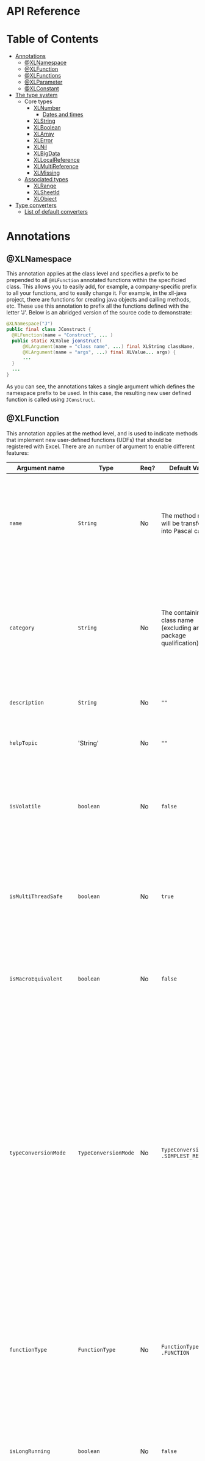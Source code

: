 API Reference
=============
# Table of Contents
 - [Annotations](#annotations)
   - [@XLNamespace](#xlnamespace)
   - [@XLFunction](#xlfunction)
   - [@XLFunctions](#xlfunctions)
   - [@XLParameter](#xlparameter)
   - [@XLConstant](#xlconstant)
 - [The type system](#the-type-system)
   - Core types
     - [XLNumber](#xlnumber)
       - [Dates and times](#dates-and-times)
     - [XLString](#xlstring)
     - [XLBoolean](#xlboolean)
     - [XLArray](#xlarray)
     - [XLError](#xlerror)
     - [XLNil](#xlnil)
     - [XLBigData](#xlbigdata)
     - [XLLocalReference](#xllocalreference)
     - [XLMultiReference](#xlmultireference)
     - [XLMissing](#xlmissing)
   - [Associated types](#associated-types)
     - [XLRange](#xlrange)
     - [XLSheetId](#xlsheetid)
     - [XLObject](#xlobject)
 - [Type converters](#type-converters)
   - [List of default converters](#list-of-default-converters)
 
   
# Annotations
## @XLNamespace
This annotation applies at the class level and specifies a prefix to be prepended to all `@XLFunction` annotated functions within
the specificied class.  This allows you to easily add, for example, a company-specific prefix to all your functions, and to easily
change it.  For example, in the xll-java project, there are functions for creating java objects and calling methods, etc.  These use
this annotation to prefix all the functions defined with the letter 'J'.  Below is an abridged version of the source code to demonstrate:

```java
@XLNamespace("J")
public final class JConstruct {
  @XLFunction(name = "Construct", ... )
  public static XLValue jconstruct(
      @XLArgument(name = "class name", ...) final XLString className,
      @XLArgument(name = "args", ...) final XLValue... args) {
      ...
  }
  ...
}
```
As you can see, the annotations takes a single argument which defines the namespace prefix to be used.  In this case, the resulting
new user defined function is called using `JConstruct`.

## @XLFunction
This annotation applies at the method level, and is used to indicate methods that implement new user-defined functions (UDFs) that should
be registered with Excel.  There are an number of argument to enable different features:

| Argument name | Type | Req? | Default Value | Description |
|---------------|------|-----------|---------------|-------------|
| `name` | `String` | No | The method name will be transformed into Pascal case | The name with which to register the function with Excel, with any `@XLNamespace` prepended. This name, together with the namespace, should typically match the Excel style of Pascal case with an initial uppercase letter. |
| `category` | `String` | No | The containing class name (excluding any package qualification) | The category in which the function sits.  Excel supports a one-level heirarchy with which to group functions, and thisis it's name.  This heirarchy can be used as a filter when browsing available function in the Insert function dialog. |
| `description` | `String` | No | `""` | The description of the function, as displayed in the Insert function dialog in Excel. |
| `helpTopic` | 'String' | No | `""` | The help topic under which this function should appear in Excel help. |
| `isVolatile` | `boolean` | No | `false` | Notifies Excel as to whether cells containing expressions with this function should be recalculated after *any* calculation.  Use with caution as it can cause many recalculation calls. |
| `isMultiThreadSafe` | `boolean` | No | `true` | Tells Excel this function can safely be called from multiple threads at once.  This means Excel will call in multple threads from it's thread pool, but some macro-class API calls may not be available. |
| `isMacroEquivalent` | `boolean` | No | `false` | Tells Excel this function is macro-equivalent.  This means it will only be called from Excel's main thread, but may mean some extra API calls are available. |
| `typeConversionMode` | `TypeConversionMode` | No | `TypeConversionMode` `.SIMPLEST_RESULT` | Indicates to the Java/Excel type  conversion system what type of type conversions are desired.  Options are `SIMPLEST_RESULT`, which converts results into the most  primitive type possible (e.g. an Excel Number `XLNumber` rather than a java.lang.Double object handle); `OBJECT_RESULT`, which forces the type conversion system to return an object handle (possibly boxing the value) and; `PASSTHROUGH`, which is used only by the type conversion system itself when performing conversions recursively (e.g. on the elements on an array) to avoid types being converted more than once. |
| `functionType` | `FunctionType` | No | `FunctionType` `.FUNCTION` | Tells Excel whether this function is a `FUNCTION` or a `COMMAND`.  Commands can be triggered by buttons and other events outside of the context of function calculations and may be able to access API calls not available to functions. |
| `isLongRunning` | `boolean` | No | `false` | Hint to the add-in that this function may take a significant amount of time to execute.  This currently does nothing, but could be used to trigger auto-asynchonous or interruptable execution. |
| `isAutoAsynchronous` | `boolean` | No | `false` | Tell the add-in to register the function as asynchronous, but to handle the blocking callback within the add-in transparently and use the add-ins asynchronous thread pool to execute the function. |
| `isManualAsynchronous` | `boolean` | No | `false` | Register an asynchronous function, but handle the callback manually.  This is not currently supported and is just the same as `isAutoAsynchronous`.  It should not currently be used. |
| `isCallerRequired` | `boolean` | No | `false` | Tell the add-in to pass the caller information (the cell reference the calculation is taking place in, for example) as the first parameter to the method.  This is not currently supported and should not be used. |

## @XLFunctions
This annotation is similar to `@XLFunction` but applies at the class level.  It is used to indicate that all methods and constructors
in the class implement Excel user-defined functions using the arguments specified at the class level (the same parameters as for 
`@XLFunction` except `name`, `description` and `helpTopic`).  The name will be generated from the Constructor or method name by
capitalising the first character, e.g. myMethod becomes MyMethod.  To override the these arguments for specific methods, simply use 
`@XLFunction` on the method or constructor in question.  Note that in this case the `@XLFunction` will not 'inherit' values from the
enclosing `@XLFunctions`, all required parameters must be stated again, even if they're the same.

## @XLParameter
This annotation applies to parameters to the method implementing a user-defined function (which should have been annotated with 
`@XLFunction`) and is used to supply meta-data about each parameter to Excel during function registration.  Below is a list of the
available annotation arguments.

| Argument name | Type | Req? | Default Value | Description |
|---------------|------|-----------|---------------|-------------|
| `name` | `String` | No | param name if avail. else param*x* | The name of the parameter, as it is to appear in the Insert function dialog. | 
| `description` | `String` | No | `""` | The description of the parameter, as it is to appear in the Insert function dialog. |
| `optional` | `boolean` | No | `false` | Whether the argument should be considered optional.  Optional parameters will be passed as `null` if not provided otherwise an Exception will be thrown. |
| `referenceType` | `boolean` | No | `false` | This indicates whether an argument should be registered as being a reference type (e.g. an `XLLocalReference` or `XLMultiReferences` or `XLArray` byref. This will probably only work with commands rather than functions and hasn't been tested. |

## @XLConstant
This annotation can be applied either to fields, or to classes.  If applied to public fields, it will register a user-defined function
of the same name that returns the value of the field.  If applied to a class, it will register user-defined functions for all public
fields of the class.

| Argument name | Type | Req? | Default Value | Description |
|---------------|------|-----------|---------------|-------------|
| `name` | `String` | No | The field name will be transformed into Pascal case | The name with which to register the function with Excel, with any `@XLNamespace` prepended. This name, together with the namespace, should typically match the Excel style of Pascal case with an initial uppercase letter. |
| `category` | `String` | No | The containing class name (excluding any package qualification) | The category in which the function sits.  Excel supports a one-level heirarchy with which to group functions, and thisis it's name.  This heirarchy can be used as a filter when browsing available function in the Insert function dialog. |
| `description` | `String` | No | `""` | The description of the function, as displayed in the Insert function dialog in Excel. |
| `helpTopic` | 'String' | No | `""` | The help topic under which this function should appear in Excel help. |
| `typeConversionMode` | `TypeConversionMode` | No | `TypeConversionMode` `.SIMPLEST_RESULT` | Indicates to the Java/Excel type  conversion system what type of type conversions are desired.  Options are `SIMPLEST_RESULT`, which converts results into the most  primitive type possible (e.g. an Excel Number `XLNumber` rather than a java.lang.Double object handle); `OBJECT_RESULT`, which forces the type conversion system to return an object handle (possibly boxing the value) and; `PASSTHROUGH`, which is used only by the type conversion system itself when performing conversions recursively (e.g. on the elements on an array) to avoid types being converted more than once. |

# The type system
XL4J includes a set of immutable Java types that directly mirror the types used by Excel natively and these types are mapped to and 
from the C union known as `XLOPER12` that is defined by the Excel SDK when calls cross from Java to and from the native code part of 
the add-in.  

Use of these types is mostly optional: the type converter system can convert to and from normal Java types in most cases, but in some
cases you might prefer the explicit control of using these types.  Why might you prefer them?  You will avoid the small overhead of
the type converter system, you may be performing lower level Excel API calls (once available) that require certain types, or you may
want access to reference types containing `XLRange` range references rather than by-value style arrays.

All of these types are immutable, implement `equals` and `hashCode` and have descriptive `toString` implementations suitable for
debugging.  They also all extend the `XLValue` interface, which, beyond acting as a marker interface to collect all the types together,
defines a visitor pattern `accept()` method to make it more efficient to implement functionality that depends on the supplied type 
than a chain of `instanceof` checks.

## Core types
### XLNumber
This wraps a number type.  This can be any double-precision floating point number, but note that Excel does not support cells containing
`Inf` (infinity) or `NaN` (not-a-number) and sub-normals are truncated to zero.  See `XLError` instances.  It is important to 
understand that Excel represents percentages, integers, accountancy amounts, even dates, as a formatting issue - the underlying
representation of all these as a double-precision floating point value.  You may therefore need to format your data to see the required
format after returning it.  It is intended that future versions of XL4J will add functionality to automatically format results as required.

```java
XLNumber xlNumber = XLNumber.of(3.4d);
double number = xlNumber.getValue();
int i = 12345;
XLNumber xlNumberFromInt = XLNumber.of(i);
i = xlNumberFromInt.getAsInt();
long l = 123345
XLNumber xlNumberFromLong = XLNumber.of(l);
l = xlNumberFromLong.getAsLong();
short s = xlNumber.getAsShort();
float f = xlNumber.getAsFloat();
double d = xlNumber.getAsDouble(); // same as getValue()
```

#### Dates and times
**Dates** and **times** are actually represented using `XLNumber` - the number represents the number of days since either 0th January
1900 (yes, the day before 1st January 1900, there is a reason of sorts!) or 0th January 1904, depending on whether the worksheet is in
1900 or 1904 mode.  

1904 mode is used in the Mac version of Excel for historical reasons.  Which mode is used for a given workbook is configured from the
options section in Excel.  For Windows-created sheets it will always be 1900-mode unless specifically set up otherwise.  There is 
another twist though.  Normally, years that start centuries that aren't a multiple of 100 skip a leap year (unless the year is also
a multiple of 400 years).  This means the year 1900 should have skipped a leap year.  However, Excel counts the 29th February as a
valid day, although it supresses it - this is why the day count starts on 0th January, to remove the extra day.  This was originally
done for efficiency reasons in Lotus 1-2-3, because it means you can every forth year is a leap year without needing special logic for 
1900, which is faster.

See the section on type converters for details on conversion of `Date` and Java 8/JSR-310 types `LocalDate` and `LocalDateTime`.

### XLString
This wraps a string type.  This can be a unicode string up to 32K characters long.  Some typical uses:

```java
XLString xlString = XLString.of("Hello Excel!")
String string = xlString.getValue();
if (xlString.isObject()) { // String has object handle prefix
  XLObject xlObject = xlString.toXLObject(); // See XLObject for details.
}
System.out.println(xlString.toString());
```

### XLBoolean
This wraps a boolean, and is implemented as a Java `enum`.  It still implements `XLValue` so remains part of the class heirarchy.
```java
XLBoolean xlBooleanT = XLBoolean.TRUE;
XLBoolean xlBooleanF = XLBoolean.FALSE;
// use of enum in switch
switch (xlBooleanT) {
  case XLBoolean.TRUE:
    // it was true
    break;
  case XLBoolean.FALSE:
    // it was false
    break;
}
// use of enum in if
if (xlBooleanT == XLBoolean.TRUE) {
  // yes
}
// show conversion to and from boolean
boolean b = true;
XLBoolean converted = XLBoolean.from(b);
if (converted.getValue()) {
  // yes
}
```

### XLArray
This type represents an Excel array of either one or two dimensions.  Excel has two ways of specifying an array as an input to a
function.  One is explicit, using  curly brackets and comma-separated list syntax `{1, 2, 3}`, which is quite rarely used, or a range 
of the form A1:B2.  A range is not necessarily an array, and if the parameter is registered as a reference type, a range will be passed
from Excel as either an `XLReference` or `XLMultiReference`, but in most cases, when you specify an `@XLParameter(referenceType=false)`
(the default), a range is converted by Excel into an array before passing to the funciton.  Because a range can contain any Excel cells,
an `XLArray` can contain any `XLValue` type in each element.  

When returning array, it's important to understand how Excel *array formulas* work, see the [Introduction to Excel](https://github.com/McLeodMoores/xl4j/blob/master/docs/excel-introduction.md) 
for more information.  In summary though, if your function returns an array, you should highlight the area you want to populate with 
the result, click on the formula bar (or hit F2) and enter your formula (e.g. `=MyArrayFunc()`) and then hit **CTRL-ALT-ENTER**.  If 
you just hit **ENTER** it will not work correctly.  You will then see the forumla replicated in each element of the highlighted range
with array brackets surrounding it.

Presently, `XLArray` is created from a 2D Java array of `XLValue`.  In future, a builder inner class will probably be added for more
convenience.  If you're converting from tabular data provided by another data source (which is likely), you'll probably find it easier
to use an `Object[][]` and let the type converter system handle each conversion itself (possibly adding your own customer type
converters).

```java
XLValue[][] xlValueArr = new XLValue[2][2];
xlValueArr[0][0] = XLString.of("Hello");
xlValueArr[1][0] = XLNil.INSTANCE;
xlValueArr[0][1] = XLNumber.of(42);
xlValueArr[1][1] = XLBoolean.from(false);
XLArray xlArray = XLArray.of(xlValueArr);
assert xlArray.isRow() == false;
assert xlArray.isColumn() == false;
assert xlArray.isArea() == true;
XLValue[][] arr = xlArray.getArray();
assert arr = xlValueArr; // it's not a copy so take 'immutable' with a pinch of salt.
```

### XLError
This type is an enum containing the different errors excel functions can return.  For Java, currently exception level information is 
viewed via the Java log file (see [Logging](https://github.com/McLeodMoores/xl4j/blob/master/docs/logging.md)), although in future
the intention is to allow per-cell Java exceptions to be accessed more easily (via a function and/or and context sensitive inspector 
window).

| Enum value | Excel appearance | Description |
|------------|------------------|-------------|
| Null       | #NULL!           | Errors occur when cell references are separated incorrectly within a formula. A common cause is a space between references rather than an operator or a colon (for ranges).  This is also returned as the indication of a NullPointerException in Java. |
| Div0       | #DIV/0!          | Errors occur when a formula tries to divide a number by zero or an empty cell. |
| Value      | #VALUE!          | Errors occur when a function in a formula has the wrong type of argument. |
| Ref        | #REF!            | Errors occur when a formula contains invalid cell references, often caused by deleted data or cut and pasted cells.
| Name       | #NAME?           | Errors occur when Excel doesn't recognize text in a formula, for example if a Function cannot be found. |
| Num        | #NUM!            | Errors occur when a calculation yields a number that is outside of what Excel can represent. This includes Infinities and NaNs (although sub-normals are truncated to 0 instead).|
| NA         | #N/A             | Errors occur when some data in missing or that inappropriate arguments have been passed to lookup functions (vlookup, etc). |

```java
XLValue retVal;
try {
  return otherMethod(inputs)
} catch (IllegalArgumentException e) {
  return XLError.NA;
}
```

### XLNil
This type represents an empty worksheet cell and is implemented as a Java `enum` with a single value `INSTANCE`.   As with other enums,
it remains part of the `XLValue` class heirarchy.
```java
XLValue value = XLNil.INSTANCE;
```

### XLBigData
This type is a strange beast that presently you can probably safely ignore.  It was introduced into Excel to store binary data on a
worksheet, which sounds really useful.  The problem is that it only works on the current selected worksheet (i.e. where it stores data
is specific to the GUI state) making it much less useful.  Originally `XLBigData` was crafted to store and retrieve serialized objects
from the heap using this mechanism, but this is not presently implemented because of the state problem.  There are alternative ways to
store data in a sheet via COM, so the intention is to use those for persistent object storage in the long term.

In the SDK BigData is a C-union in which one set of fields is used to pass binary data into Excel (pointer + length), and a
different set of fields is used to hold a handle to that data (and a length).  This meant the meaning depended on whether it was an 
input to Excel or an output.

Then, when Excel 2010 introduced asynchronous functions, the BigData data structure was used to hold handles for returning values
once asynchronous calls had completed.  The current implementation of `autoAsynchronous` functions handles all this internally to
the native part of the Add-in, but the plan is to expose `manualAsynchronous` functions in the future, which will require fewer
threads for asynchronous I/O operations that presently.  This implementation is likely to use `XLBigData` but presently no other
API is available that uses it, although the plan is to eventually expose the BigData storage/retrieval API for completeness despite 
it's limited usefulness.

```
byte[] myData = new byte[] { 0xDE, 0xAD, 0xBE, 0xEF };
XLBigData xlBigDataBinary = XLBigData.of(myData); // in binary data mode
assert xlBigDataBinary.getBuffer() == myData;
XLBigData xlBigDataBinary2 - XLBigData.of("Hello"); // serialized data of string "Hello" as binary data
xlBigDataBinary2.getValue().equals("Hello"); // deserialize binary data
```

### XLLocalReference
This type represents a single block of cells on the currently selected worksheet.  It directly maps from the `XLOPER12` type
`zltypeSRef`.  In itself, it is probably of limited use, and is really included for completeness.  In most cases this will be
coerced (type converted in the native part of the add-in using the `xlCoerce` API call) into an `XLMultiReference`, which includes
a `sheetId` field that identifies which worksheet the cell(s) are on (and additionally supports multple ranges selected at once).

`XLLocalReference` takes an `XLRange` type, which is an ancillary type that just wraps the selected range information itself and 
is reused in `XLMultiReference`.  Note that `XLLocalReference` will only be passed into a function if a parameter is registered as
`@XLParameter(referenceType=true)`, and even then, Excel will only pass this type if it is registered as a command or possibly a 
macro-equivalent function.

`XLLocalReference` implements the marker interface `XLReference` along with `XLMultiReference`.

```java
// Range covering A1:C3 (0,0) -> (2, 2)
XLRange blockRange = XLRange.of(0, 0, 2, 2);
XLLocalReference xlLocalRef = XLLocalReference.of(blockRange);
assert blockRange == xlLocalRef.getRange();
// Range just covering single cell B2
XLRange singleCell = XLRange.ofCell(1, 1);
XLLocalReference xlLocalRef2 = XLLocalReference.of(singleCell);
assert singleCell == xlLocalRef2.getRange();
```

### XLMultiReference
This type represents one or more ranges of cells selected on a particular worksheet.  It directly maps from the `XLOPER12` type
`zltypeMRef`.  It can be passed into user defined functions from Excel as a way of referring to cells by reference, the alternative
being `XLArray`, which is effectively by value.  The idea is then that you can call back into Excel's API to put/set elements of the 
range.  Because there isn't currently a callback API implemented, this type is currently of limited use, although it should become more
useful in the future.  Additionally, only parameters registered as `@XLParameter(referenceType=true)` can receive this type, and even
then, Excel will only pass it if the user defined function in question is registered as a command or possibly a macro-equivalent 
function.

`XLMultiReference` implements the marker interface `XLReference` along with `XLLocalReference`.

```java
// in reality the sheet ID would be passed in from Excel via an XLMultiReference argument.
XLSheetId sheetId = XLSheetId.of(1); 
// Range covering A1:C3 (0,0) -> (2, 2)
XLRange blockRange = XLRange.of(0, 0, 2, 2);
XLMultiReference xlMultiRef = XLMultiReference.of(sheetId, blockRange);
List<XLRange> ranges = xlMultiRef.getRanges();
assert ranges.contains(blockRange);
assert ranges.size() == 1;
assert sheetId == xlMultiRef.getSheetId();
assert xlMultiRef.isSingleRange();
assert xlMultiRef.getSingleRange() == blockRange;
XLRange[] rangesArray = xlMultiRef.getRangesArray();
assert rangesArray[0] == blockRange;
assert rangesArray.length == 1;

// Range just covering single cell B2
XLRange singleCell = XLRange.ofCell(1, 1);
XLMultiReference xlMultiRef2 = XLMultiReference.of(sheetId, singleCell);

XLMultiReference xlMultiRef3 = XLMultiReference.of(sheetId, blockRange, singleCell);
List<XLRange> ranges2 = xlMultiRef3.getRanges();
assert ranges2.contains(singleCell);
assert ranges2.contains(blockRange);
assert ranges2.size() == 2;
assert ranges2.isSingleRange() == false;
assert ranges2.getSingleRange() == singleCell; // probably should throw exception in this case, but doesn't
```

### XLMissing
This type represents a missing argument in a parameter list.  As the type converter will generally convert this to a `null` if the 
function isn't expecting an `XLValue`, it's of limited use, but will likely be more useful once a callback API is available.  It is
implemented as a singleton `enum` called `INSTANCE`.

```java
XLValue value = XLMissing.INSTANCE;
```

## Associated types
### XLRange
This type represents a contiguous range of cells in Excel.  It uses the R1C1 style of cell reference in that the column and row are
denoted by an index rather than the column being a letter or letters (the A1 style of cell reference).  It simply takes the top left 
and bottom right indexes of the corners of the contiguous rectangular area inclusive.  Utility methods are included for quickly 
checking if the range is for a single cell, single column or single row of cells.

```java
// Range just covering single cell B2
XLRange singleCell = XLRange.ofCell(1, 1);
assert singleCell.isSingleCell() == true;
assert singleCell.isSingleRow() == true; // row of 1 is still a row.
assert singleCell.isSingleColumn() == true; // column of 1 is still a column.

// Range covering column A1:A3 (0, 0) -> (0, 2)
XLRange column = XLRange.of(0, 0, 0, 2);
assert column.isSingleColumn() == true;
assert column.isSingleRow() == false;
assert column.isSingleCell() == false;

// Range covering row A1:C1 (0, 0) -> (2, 0)
XLRange row = XLRange.of(0, 0, 2, 0);
assert.row.isSingleColumn() == false;
assert row.isSingleRow() == true;
assert row.isSingleCell() == false;

// Range covering A1:C3 (0, 0) -> (2, 2)
XLRange blockRange = XLRange.of(0, 0, 2, 2);
assert blockRange.isSingleCell() == false;
assert blockRange.isSingleRow() == false; 
assert blockRange.isSingleColumn() == false;
```

### XLSheetId
This type simply wraps an integer ID of a given worksheet.  It is supplied embedded in an `XLMultiReference` but will become more
useful as an argument once API access is available.

```java
XLSheetId id = XLSheetId.of(1);
assert id.getSheetId() == 1;
```

### XLObject 
This is not a direct analogue of an Excel type, but rather a special case of an `XLString` class that encodes an object handle prefixed
with a special character sequence that it is difficult to enter manually, thus minimizing the possibility of invalid handles being
present.  The object is formed of two parts, a class, which can be supplied as a `Class<?>` type or a `String`, and a 64-bit `long` 
handle.  The class is just used as a prefix to the handle to provide a visual indication to the user of what type of object the 
handle represents, which is considerably more helpful than just having a long number.  The handle is used to identify the actual
java object this cell is referring to, which is actually stored in an instance of `Heap`, which is in the 
`com.mcleodmoores.xl4j.v1.api.core` package and is accessible via the `Excel` singleton.  The type conversion system will handle 
object handles transparently so for the most part, no explicit use of `XLObject` is required, but it is used internally and may be 
used explicitly if required.
```
long handle = 1L;
XLObject xlObject = XLObject.of(Map.class, 1);
XLObject xlStrObject = XLObject.of("java.util.Map", 1);
assert xlObject == xlStrObject;

// heap example
Heap heap = new Heap();
JFrame jFrame = new JFrame("Hello World");
XLObject xlObject = XLObject.of(jFrame.getClass(), heap.getHandle(jFrame));
// send to Excel...
JFrame JFrameBack = (JFrame) heap.getObject(xlObject.getHandle());
```

# Type converters
To make it easier to work with normal and custom Java types there is a sophisticated type conversion system in place to marshall data
automatically from Excel types to Java types and back again.  This mostly works transparently as far as the developer and user are
concerned but there are times it will be useful to add your own custom type converters.  For example, you might want an Excel array
(range of cells passed by value) to be automatically converted into a request object for a backend system, or a into a time series
object for analysis.  To do this it's useful to understand the basic structure of the type conversion system and a view of which
type converters are already available.

Type converters are registered in a `TypeConverterRegistry`, the main implementation of which `ScanningTypeConverterRegistry`.  This
regsitry scans the classpath for Classes implementing `TypeConverter`, so to implement and register your own type converter, all you
need to do is create a class implementing `TypeConverter` (or, more likely, extending the abstract utility class
`AbstractTypeConverter`).

For the most part, which converter is used during a call to your method is statically determined at start-up.  Occasionally, in cases
such as `Object` arrays, conversion will need to be somewhat dynamic and scan the type conversion registry at run-time.  Usally though,
when your `@XLFunction`s are registered, a `MethodInvoker` object is created that has all the type converters pre-computed for each
parameter.  Then, when the native part of the add-in calls into Java to invoke your function, each argument is passed to the
corresponding `TypeConverter`.  Return values are converted in a similar way, but using the methods that convert in the other direction.

Because sometimes we do call the `TypeConverterRegistry` dynamically, we want it to be as fast as possible.  The slow approach
would be to ask each type converter in turn if it can do the conversion, but we short circuit this by using two key classes called
`JavaToExcelTypeMapping` and `ExcelToJavaTypeMapping`.  `CachingTypeConverterRegistry` then uses these to provide fast hash-based
caching layer on the look-up of the appropriate type converters.

Below is an example of the converter for JSR-310 backport `LocalDate` to and from `XLNumber` (exluding the imports and some comments
and annotations).

```java
public final class LocalDateXLNumberTypeConverter extends AbstractTypeConverter {
  private static final int EXCEL_EPOCH_YEAR = 1900;

  public LocalDateXLNumberTypeConverter() {
    super(LocalDate.class, XLNumber.class);
  }

  private static final long DAYS_FROM_EXCEL_EPOCH = ChronoUnit.DAYS.between(LocalDate.of(EXCEL_EPOCH_YEAR, 1, 1), 
                                                                            LocalDate.ofEpochDay(0)) + 1;

  public Object toXLValue(final Type expectedType, final Object from) {
    ArgumentChecker.notNull(from, "from");
    return XLNumber.of(((LocalDate) from).toEpochDay() + DAYS_FROM_EXCEL_EPOCH);
  }

  public Object toJavaObject(final Type expectedType, final Object from) {
    ArgumentChecker.notNull(from, "from");
    final long epochDays = (long) ((XLNumber) from).getValue() - DAYS_FROM_EXCEL_EPOCH;
    return LocalDate.ofEpochDay(epochDays);
  }
}
```

The call to the super-class constructor creates the appropriate `JavaToExcelMapping` and `ExcelToJavaMapping` keys and the super-class
provides these to the registry.  Note how the converter class deals with conversions in both directions.  In both the `toXLValue` and
`toJavaObject` methods, we are passed the source object and an *expected type*.  This is of type `java.lang.Type`, which allows us
to specify primitive types and generic types.  For some converters, it may be useful to delve into the `expectedType` object to 
get more information about generics, which because they are provided from the method signatures of the classes in question, rather
than type-erased run-time objects, can actually contain useful information.

There is also a second super-class constructor not used here that takes a *priority* level.  This is used to determine the search 
order of type converters, with the highest being tried first.  This is useful because it allows, more specific converters to be
at the front of the queue, falling back to more generic converters later.  Below is a list of the default type converters and their
priorities.  The number is an ordinal, just used for ordering and the magnitude has no meaning - they are spaced out a bit so 
other converters and more easily be raised and lowered more easily if required.  Determining the appropriate priority level is a bit
of a black art, but as a rule of thumb, use the default level unless you run into issues and then raise it if necessary.  Low prioriy
converters are used for the most generic conversions such as `Object` to `XLObject`.

## List of default converters

| Priority | Converter Class | Excel Class | Java Type |
|----------|-----------------|-----------------|---------------|
| 100 | `XLLocalReferenceIdentityConverter` | `XLLocalReference` | `XLLocalReference` |
| 100 | `XLErrorIdentityConverter` | `XLError` | `XLError` |
| 100 | `XLBooleanIdentityConverter` | `XLBoolean` | `XLBoolean` |
| 100 | `XLMultiReferenceIdentityConverter` | `XLMultiReference` | `XLMultiReference` |
| 100 | `XLIntegerIdentityConverter` | `XLInteger` | `XLInteger` |
| 100 | `XLBigDataIdentityConverter` | `XLBigData` | `XLBigData` |
| 100 | `XLArrayIdentityConverter` | `XLArray` | `XLArray` |
| 100 | `XLMissingIdentityConverter` | `XLMissing` | `XLMissing` |
| 100 | `XLObjectIdentityConverter` | `XLObject` | `XLObject` |
| 100 | `XLNilIdentityConverter` | `XLNil` | `XLNil` |
| 100 | `XLNumberIdentityConverter` | `XLNumber` | `XLNumber` |
| 100 | `XLStringIdentityConverter` | `XLString` | `XLString` |
| 11 | `ObjectArray2DXLArrayTypeConverter` | `XLArray` | `java.lang.Object[][]` |
| 10 | `StringXLStringTypeConverter` | `XLString` | `java.lang.String` |
| 10 | `DoubleXLNumberTypeConverter` | `XLNumber` | `java.lang.Double` |
| 10 | `PrimitiveFloatArrayXLArrayTypeConverter` | `XLArray` | `float[]` |
| 10 | `ByteXLNumberTypeConverter` | `XLNumber` | `java.lang.Byte` |
| 10 | `PrimitiveShortArrayXLArrayTypeConverter` | `XLArray` | `short[]` |
| 10 | `ObjectArrayXLArrayTypeConverter` | `XLArray` | `java.lang.Object[]` |
| 10 | `PrimitiveDoubleXLNumberTypeConverter` | `XLNumber` | `double` |
| 10 | `ShortXLNumberTypeConverter` | `XLNumber` | `java.lang.Short` |
| 10 | `PrimitiveCharArrayXLArrayTypeConverter` | `XLArray` | `char[]` |
| 10 | `BigDecimalXLNumberTypeConverter` | `XLNumber` | `java.math.BigDecimal` |
| 10 | `LongXLNumberTypeConverter` | `XLNumber` | `java.lang.Long` |
| 10 | `PrimitiveByteXLNumberTypeConverter` | `XLNumber` | `byte` |
| 10 | `PrimitiveShortXLNumberTypeConverter` | `XLNumber` | `short` |
| 10 | `PrimitiveBooleanArrayXLArrayTypeConverter` | `XLArray` | `boolean[]` |
| 10 | `FloatXLNumberTypeConverter` | `XLNumber` | `java.lang.Float` |
| 10 | `PrimitiveBooleanXLBooleanTypeConverter` | `XLBoolean` | `boolean` |
| 10 | `PrimitiveLongArrayXLArrayTypeConverter` | `XLArray` | `long[]` |
| 10 | `IntegerXLNumberTypeConverter` | `XLNumber` | `java.lang.Integer` |
| 10 | `BooleanXLBooleanTypeConverter` | `XLBoolean` | `java.lang.Boolean` |
| 10 | `PrimitiveLongXLNumberTypeConverter` | `XLNumber` | `long` |
| 10 | `PrimitiveFloatXLNumberTypeConverter` | `XLNumber` | `float` |
| 10 | `BigIntegerXLNumberTypeConverter` | `XLNumber` | `java.math.BigInteger` |
| 10 | `LocalDateXLNumberTypeConverter` | `XLNumber` | `org.threeten.bp.LocalDate` |
| 10 | `PrimitiveByteArrayXLArrayTypeConverter` | `XLArray` | `int[]` |
| 10 | `PrimitiveIntegerArrayXLArrayTypeConverter` | `XLArray` | `int[]` |
| 10 | `PrimitiveDoubleArrayXLArrayTypeConverter` | `XLArray` | `double[]` |
| 10 | `PrimitiveIntegerXLNumberTypeConverter` | `XLNumber` | `int` |
| 7 | `XLValueArrayXLValueArrayTypeConverter` | `XLValue[]` | `XLValue[]` |
| 7 | `ObjectArray2DXLArrayTypeConverter2` | `XLArray` | `java.lang.Object[][]` |
| 7 | `EnumXLStringTypeConverter` | `XLString` | `java.lang.Enum` |
| 6 | `ObjectArrayXLArrayTypeConverter2` | `XLArray` | `java.lang.Object[]` |
| 6 | `XLValueXLValueTypeConverter` | `XLValue` | `XLValue` |
| 5 | `ObjectXLObjectTypeConverter` | `XLObject` | `java.lang.Object` |
| 5 | `InfNaNXLErrorTypeConverter` | `XLError` | `java.lang.Double` |
| -1 | `CharacterXLStringTypeConverter` | `XLString` | `java.lang.Character` |
| -1 | `ByteXLStringTypeConverter` | `XLString` | `java.lang.Byte` |
| -1 | `PrimitiveByteXLStringTypeConverter` | `XLString` | `byte` |
| -1 | `PrimitiveDoubleXLStringTypeConverter` | `XLString` | `double` |
| -1 | `BooleanXLStringTypeConverter` | `XLString` | `java.lang.Boolean` |
| -1 | `DoubleXLStringTypeConverter` | `XLString` | `java.lang.Double` |
| -1 | `IntegerXLStringTypeConverter` | `XLString` | `java.lang.Integer` |
| -1 | `PrimitiveFloatXLStringTypeConverter` | `XLString` | `float` |
| -1 | `FloatXLStringTypeConverter` | `XLString` | `java.lang.Float` |
| -1 | `PrimitiveIntegerXLStringTypeConverter` | `XLString` | `int` |
| -1 | `PrimitiveCharXLStringTypeConverter` | `XLString` | `char` |
| -1 | `ShortXLStringTypeConverter` | `XLString` | `java.lang.Short` |
| -1 | `PrimitiveBooleanXLStringTypeConverter` | `XLString` | `boolean` |
| -1 | `LongXLStringTypeConverter` | `XLString` | `java.lang.Long` |
| -1 | `PrimitiveShortXLStringTypeConverter` | `XLString` | `short` |
| -1 | `PrimitiveLongXLStringTypeConverter` | `XLString` | `long` |
| -7 | `ObjectXLNumberTypeConverter` | `XLNumber` | `java.lang.Object` |
| -7 | `ObjectXLStringTypeConverter` | `XLString` | `java.lang.Object` |
| -7 | `ObjectXLBooleanTypeConverter` | `XLBoolean` | `java.lang.Object` |
